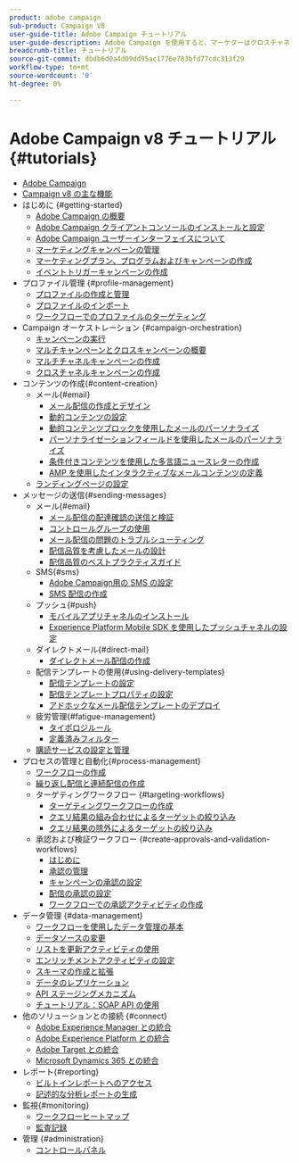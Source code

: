 ```yaml
---
product: adobe campaign
sub-product: Campaign V8
user-guide-title: Adobe Campaign チュートリアル
user-guide-description: Adobe Campaign を使用すると、マーケターはクロスチャネルの顧客エクスペリエンスをデザインすることができ、視覚的なキャンペーンオーケストレーション、リアルタイムのインタラクション管理、クロスチャネルの実行などのための環境が提供されます。
breadcrumb-title: チュートリアル
source-git-commit: dbdb6d0a4d09dd95ac1776e783bfd77cdc313f29
workflow-type: tm+mt
source-wordcount: '0'
ht-degree: 0%

---
```



# Adobe Campaign v8 チュートリアル {#tutorials}

+ [Adobe Campaign](/help/overview.md)
+ [Campaign v8 の主な機能](https://experienceleague.adobe.com/docs/campaign/campaign-v8/start/whats-new.html?lang=ja)
+ はじめに {#getting-started}
   + [Adobe Campaign の概要](/help/get-started/introduction-to-adobe-campaign.md)
   + [Adobe Campaign クライアントコンソールのインストールと設定](/help/get-started/install-and-set-up-the-adobe-campaign-client-console.md)
   + [Adobe Campaign ユーザーインターフェイスについて](/help/get-started/explore-the-adobe-campaign-user-interface.md)
   + [マーケティングキャンペーンの管理](/help/get-started/manage-marketing-campaigns.md)
   + [マーケティングプラン、プログラムおよびキャンペーンの作成](/help/get-started/create-a-marketing-plan-programs-and-campaigns.md)
   + [イベントトリガーキャンペーンの作成](/help/get-started/create-event-triggered-campaigns.md)
+ プロファイル管理 {#profile-management}
   + [プロファイルの作成と管理](/help/profile-management/create-and-manage-profiles.md)
   + [プロファイルのインポート](/help/profile-management/import-profiles.md)
   + [ワークフローでのプロファイルのターゲティング](/help/profile-management/target-profiles-in-a-workflow.md)
+ Campaign オーケストレーション {#campaign-orchestration}
   + [キャンペーンの実行](/help/orchestrate-campaigns/execute-a-campaign.md)
   + [マルチキャンペーンとクロスキャンペーンの概要](/help/orchestrate-campaigns/introduction-to-cross-and-multi-channel-campaigns.md)
   + [マルチチャネルキャンペーンの作成](/help/orchestrate-campaigns/multi-channel-campaigns.md)
   + [クロスチャネルキャンペーンの作成](/help/orchestrate-campaigns/cross-channel-campaigns.md)
+ コンテンツの作成{#content-creation}
   + メール{#email}
      + [メール配信の作成とデザイン](/help/content-creation/create-and-design-email-deliveries.md)
      + [動的コンテンツの設定](/help/content-creation/configure-dynamic-content.md)
      + [動的コンテンツブロックを使用したメールのパーソナライズ](/help/content-creation/personalize-using-dynamic-content-blocks.md)
      + [パーソナライゼーションフィールドを使用したメールのパーソナライズ](/help/content-creation/personalize-emails-using-personalization-fields.md)
      + [条件付きコンテンツを使用した多言語ニュースレターの作成](/help/content-creation/create-a-multilingual-newsletter-using-conditional-content.md)
      + [AMP を使用したインタラクティブなメールコンテンツの定義](/help/content-creation/design-interactive-email-content-with-amp.md)
   + [ランディングページの設定](/help/content-creation/configure-landingpages.md)
+ メッセージの送信{#sending-messages}
   + メール{#email}
      + [メール配信の配達確認の送信と検証](/help/send-messages/email/send-and-validate-proofs.md)
      + [コントロールグループの使用](/help/send-messages/email/use-control-groups.md)
      + [メール配信の問題のトラブルシューティング](/help/send-messages/email/troubleshoot-email-delivery-issues.md)
      + [配信品質を考慮したメールの設計](/help/send-messages/email/design-emails-for-deliverability.md)
      + [配信品質のベストプラクティスガイド](https://experienceleague.adobe.com/docs/deliverability-learn/deliverability-best-practice-guide/introduction.html?lang=ja)
   + SMS{#sms}
      + [Adobe Campaign用の SMS の設定](https://experienceleague.adobe.com/docs/campaign-learn/configure-sms-account/overview.html)
      + [SMS 配信の作成](/help/send-messages/mobile/create-an-sms-delivery.md)
   + プッシュ{#push}
      + [モバイルアプリチャネルのインストール](/help/send-messages/mobile/install-the-mobile-app.md)
      + [Experience Platform Mobile SDK を使用したプッシュチャネルの設定](/help/send-messages/mobile/configure-push-using-aep-mobile-sdk.md)
   + ダイレクトメール{#direct-mail}
      + [ダイレクトメール配信の作成](/help/send-messages/direct-mail/create-direct-mail-deliveries.md)
   + 配信テンプレートの使用{#using-delivery-templates}
      + [配信テンプレートの設定](/help/send-messages/use-delivery-templates/configure-a-delivery-template.md)
      + [配信テンプレートプロパティの設定](/help/send-messages/use-delivery-templates/set-delivery-template-properties.md)
      + [アドホックなメール配信テンプレートのデプロイ](/help/send-messages/use-delivery-templates/deploy-ad-hoc-email-delivery-template.md)
   + 疲労管理{#fatigue-management}
      + [タイポロジルール](/help/send-messages/fatigue-management/typology-rules-for-fatigue-management.md)
      + [定義済みフィルター](/help/send-messages/fatigue-management/fatigue-management-using-filters.md)
   + [購読サービスの設定と管理](/help/send-messages/configure-and-manage-subscription-services.md)
+ プロセスの管理と自動化{#process-management}
   + [ワークフローの作成](/help/process-management/create-a-workflow.md)
   + [繰り返し配信と連続配信の作成](/help/process-management/recurring-deliveries.md)
   + ターゲティングワークフロー {#targeting-workflows}
      + [ターゲティングワークフローの作成](/help/process-management/create-a-targeting-workflow.md)
      + [クエリ結果の組み合わせによるターゲットの絞り込み](/help/process-management/refine-targets-by-combining-query-results.md)
      + [クエリ結果の除外によるターゲットの絞り込み](/help/process-management/refine-targets-by-excluding-query-results.md)
   + 承認および検証ワークフロー {#create-approvals-and-validation-workflows}
      + [はじめに](/help/process-management/create-approvals-and-validation-workflows/create-approvals-and-validation-workflows-introduction.md)
      + [承認の管理](/help/process-management/create-approvals-and-validation-workflows/manage-approvals.md)
      + [キャンペーンの承認の設定](/help/process-management/create-approvals-and-validation-workflows/configure-approvals-for-campaigns.md)
      + [配信の承認の設定](/help/process-management/create-approvals-and-validation-workflows/configure-approvals-for-deliveries.md)
      + [ワークフローでの承認アクティビティの作成](/help/process-management/create-approvals-and-validation-workflows/create-approval-process-in-a-workflow.md)
+ データ管理 {#data-management}
   + [ワークフローを使用したデータ管理の基本](/help/data-management/data-management-fundamentals.md)
   + [データソースの変更](/help/data-management/change-data-source.md)
   + [リストを更新アクティビティの使用](/help/process-management/use-the-update-list-activity.md)
   + [エンリッチメントアクティビティの設定](/help/process-management/enrichment-activity.md)
   + [スキーマの作成と拡張](/help/data-management/create-and-extend-a-schema.md)
   + [データのレプリケーション](/help/data-management/data-replication.md)
   + [API ステージングメカニズム](/help/data-management/api-staging-mechanism.md)
   + [チュートリアル：SOAP API の使用](https://experienceleague.adobe.com/docs/campaign-learn/use-soap-apis/introduction.html?lang=ja)
+ 他のソリューションとの接続 {#connect}
   + [Adobe Experience Manager との統合](https://experienceleague.adobe.com/docs/campaign-learn/integrate-with-experience-manager/overview.html?lang=ja)
   + [Adobe Experience Platform との統合](https://experienceleague.adobe.com/docs/campaign-learn/integrate-with-experience-platform/overview.html)
   + [Adobe Target との統合](/help/connect/target-integration.md)
   + [Microsoft Dynamics 365 との統合](/help/connect/dynamics365-integration.md)
+ レポート{#reporting}
   + [ビルトインレポートへのアクセス](/help/reporting/access-built-in-reports.md)
   + [記述的な分析レポートの生成](/help/reporting/generate-a-descriptive-analysis-report.md)
+ 監視{#monitoring}
   + [ワークフローヒートマップ](/help/monitoring/workflow-heatmap.md)
   + [監査記録](/help/monitoring/audit-trail.md)
+ 管理 {#administration}
   + [コントロールパネル](https://experienceleague.adobe.com/docs/campaign-learn/control-panel/control-panel-overview.html?lang=ja)
